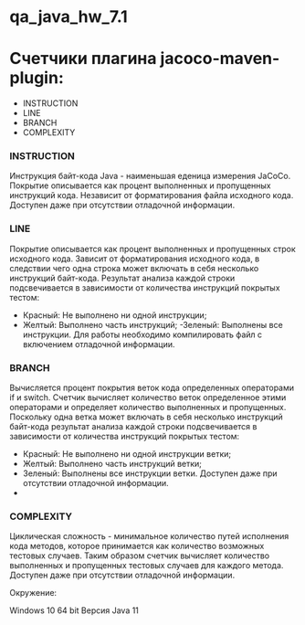 # qa_java_hw_7.1
# Счетчики плагина jacoco-maven-plugin: #

- INSTRUCTION 
- LINE 
- BRANCH 
- COMPLEXITY 

### INSTRUCTION ###
Инструкция байт-кода Java - наименьшая еденица измерения JaCoCo. Покрытие описывается как процент выполненных и пропущенных инструкций кода. Независит от форматирования файла исходного кода. Доступен даже при отсутствии отладочной информации.

### LINE 
Покрытие описывается как процент выполненных и пропущенных строк исходного кода. Зависит от форматирования исходного кода, в следствии чего одна строка может включать в себя несколько инструкций байт-кода. Результат анализа каждой строки подсвечивается в зависимости от количества инструкций покрытых тестом:
- Красный: Не выполнено ни одной инструкции; 
- Желтый: Выполнено часть инструкций; 
 -Зеленый: Выполнены все инструкции. Для работы необходимо компилировать файл с включением отладочной информации.

### BRANCH 
Вычисляется процент покрытия веток кода определенных операторами if и switch. Счетчик вычисляет количество веток определенное этими операторами и определяет количество выполненных и пропущенных. Поскольку одна ветка может включать в себя несколько инструкций байт-кода результат анализа каждой строки подсвечивается в зависимости от количества инструкций покрытых тестом:
- Красный: Не выполнено ни одной инструкции ветки; 
- Желтый: Выполнено часть инструкций ветки; 
- Зеленый: Выполнены все инструкции ветки. Доступен даже при отсутствии отладочной информации.
- 
### COMPLEXITY 
Циклическая сложность - минимальное количество путей исполнения кода методов, которое принимается как количество возможных тестовых случаев. Таким образом счетчик вычисляет количество выполненных и пропущенных тестовых случаев для каждого метода. Доступен даже при отсутствии отладочной информации.

Окружение:

Windows 10 64 bit
Версия Java 11
